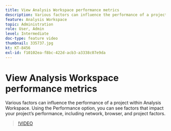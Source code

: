 ```yaml
---
title: View Analysis Workspace performance metrics
description: Various factors can influence the performance of a project within Analysis Workspace. Using the Performance option, you can see factors that impact your project’s performance, including network, browser, and project factors.
feature: Analysis Workspace
topic: Administration
role: User, Admin
level: Intermediate
doc-type: feature video
thumbnail: 335737.jpg
kt: KT-8456
exl-id: f10102ea-f8bc-422d-acb3-a3338c07e9da
---
```

# View Analysis Workspace performance metrics

Various factors can influence the performance of a project within Analysis Workspace. Using the Performance option, you can see factors that impact your project’s performance, including network, browser, and project factors.


>[!VIDEO](https://video.tv.adobe.com/v/335737/?quality=12&learn=on)
